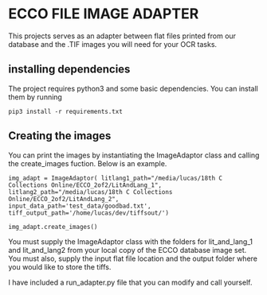 # ECCO FILE IMAGE ADAPTER

This projects serves as an adapter between flat files printed from our database and the .TIF images you will need for your OCR tasks.  


## installing dependencies
The project requires python3 and some basic dependencies.  You can install them
by running

`pip3 install -r requirements.txt`

## Creating the images

You can print the images by instantiating the ImageAdaptor class and calling the create_images fuction.  Below is an example.

`img_adapt = ImageAdaptor(
    litlang1_path="/media/lucas/18th C Collections Online/ECCO_2of2/LitAndLang_1",
    litlang2_path="/media/lucas/18th C Collections Online/ECCO_2of2/LitAndLang_2",
    input_data_path='test_data/goodbad.txt',
    tiff_output_path='/home/lucas/dev/tiffsout/')`

`img_adapt.create_images()`

You must supply the ImageAdaptor class with the folders for lit_and_lang_1 and lit_and_lang2 from your local copy of the ECCO database image set.  You must also, supply the input flat file location and the output folder where you would like to store the tiffs.

I have included a run_adapter.py file that you can modify and call yourself.
